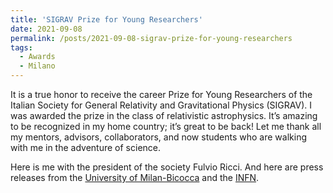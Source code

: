 ```yaml
---
title: 'SIGRAV Prize for Young Researchers'
date: 2021-09-08
permalink: /posts/2021-09-08-sigrav-prize-for-young-researchers
tags:
  - Awards
  - Milano
---
```


It is a true honor to receive the career Prize for Young Researchers of the Italian Society for General Relativity and Gravitational Physics (SIGRAV). I was awarded the prize in the class of relativistic astrophysics. It’s amazing to be recognized in my home country; it’s great to be back! Let me thank all my mentors, advisors, collaborators, and now students who are walking with me in the adventure of science.

Here is me with the president of the society Fulvio Ricci. And here are press releases from the [University of Milan-Bicocca](<https://www.fisica.unimib.it/it/news/davide-gerosa-premio-assegnato-dalla-societ%C3%A0-italiana-relativit%C3%A0-generale-e-fisica-della>) and the [INFN](<https://home.infn.it/it/news-infn/4527-sigrav-premiati-tre-giovani-ricercatori-infn-e-assegnata-a-heino-falcke-e-ad-andrzej-mariusz-trautman-la-medaglia-amaldi>).

